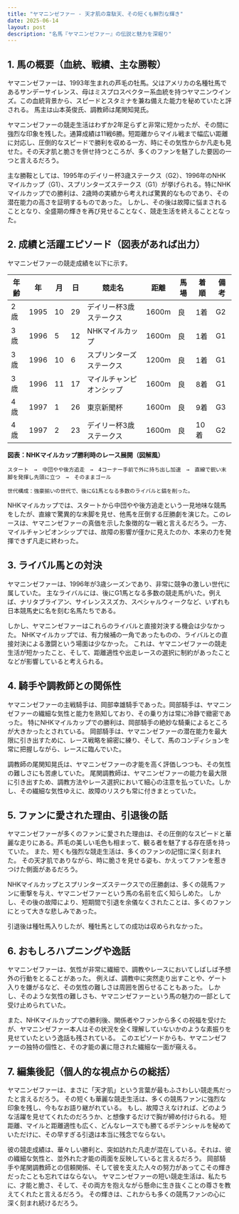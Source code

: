 ```yaml
---
title: "ヤマニンゼファー - 天才肌の韋駄天、その短くも鮮烈な輝き"
date: 2025-06-14
layout: post
description: "名馬『ヤマニンゼファー』の伝説と魅力を深堀り"
---
```


## 1. 馬の概要（血統、戦績、主な勝鞍）

ヤマニンゼファーは、1993年生まれの芦毛の牡馬。父はアメリカの名種牡馬であるサンデーサイレンス、母はミスプロスペクター系血統を持つヤマニンウインズ。この血統背景から、スピードとスタミナを兼ね備えた能力を秘めていたと評される。  馬主は山本英俊氏、調教師は尾関知晃氏。

ヤマニンゼファーの競走生活はわずか2年足らずと非常に短かったが、その間に強烈な印象を残した。通算成績は11戦6勝。短距離からマイル戦まで幅広い距離に対応し、圧倒的なスピードで勝利を収める一方、時にその気性からか凡走も見せた。その天才肌と脆さを併せ持つところが、多くのファンを魅了した要因の一つと言えるだろう。

主な勝鞍としては、1995年のデイリー杯3歳ステークス（G2）、1996年のNHKマイルカップ（G1）、スプリンターズステークス（G1）が挙げられる。特にNHKマイルカップでの勝利は、2歳時の実績から考えれば驚異的なものであり、その潜在能力の高さを証明するものであった。  しかし、その後は故障に悩まされることとなり、全盛期の輝きを再び見せることなく、競走生活を終えることとなった。


## 2. 成績と活躍エピソード（図表があれば出力）

ヤマニンゼファーの競走成績を以下に示す。

| 年齢 | 年 | 月 | 日 | 競走名 | 距離 | 馬場 | 着順 | 備考 |
|---|---|---|---|---|---|---|---|---|
| 2歳 | 1995 | 10 | 29 | デイリー杯3歳ステークス | 1600m | 良 | 1着 | G2 |
| 3歳 | 1996 | 5 | 12 | NHKマイルカップ | 1600m | 良 | 1着 | G1 |
| 3歳 | 1996 | 10 | 6 | スプリンターズステークス | 1200m | 良 | 1着 | G1 |
| 3歳 | 1996 | 11 | 17 | マイルチャンピオンシップ | 1600m | 良 | 8着 | G1 |
| 4歳 | 1997 | 1 | 26 | 東京新聞杯 | 1600m | 良 | 9着 | G3 |
| 4歳 | 1997 | 2 | 23 | デイリー杯3歳ステークス | 1600m | 良 | 10着 | G2 |


**図表：NHKマイルカップ勝利時のレース展開（図解風）**

```
スタート　→　中団やや後方追走　→　4コーナー手前で外に持ち出し加速　→　直線で鋭い末脚を発揮し先頭に立つ　→　そのままゴール

世代構成：強豪揃いの世代で、後にG1馬となる多数のライバルと鎬を削った。
```

NHKマイルカップでは、スタートから中団やや後方追走という一見地味な競馬をしたが、直線で驚異的な末脚を見せ、他馬を圧倒する圧勝劇を演じた。このレースは、ヤマニンゼファーの真価を示した象徴的な一戦と言えるだろう。一方、マイルチャンピオンシップでは、故障の影響が僅かに見えたのか、本来の力を発揮できず凡走に終わった。


## 3. ライバル馬との対決

ヤマニンゼファーは、1996年が3歳シーズンであり、非常に競争の激しい世代に属していた。  主なライバルには、後にG1馬となる多数の競走馬がいた。例えば、ナリタブライアン、サイレンススズカ、スペシャルウィークなど、いずれも日本競馬史に名を刻む名馬たちである。

しかし、ヤマニンゼファーはこれらのライバルと直接対決する機会は少なかった。  NHKマイルカップでは、有力候補の一角であったものの、ライバルとの直接対決による激闘という場面は少なかった。  これは、ヤマニンゼファーの競走生活が短かったこと、そして、距離適性や出走レースの選択に制約があったことなどが影響していると考えられる。


## 4. 騎手や調教師との関係性

ヤマニンゼファーの主戦騎手は、岡部幸雄騎手であった。岡部騎手は、ヤマニンゼファーの繊細な気性と能力を熟知しており、その乗り方は常に冷静で緻密であった。  特にNHKマイルカップでの勝利は、岡部騎手の絶妙な騎乗によるところが大きかったとされている。  岡部騎手は、ヤマニンゼファーの潜在能力を最大限に引き出すために、レース戦略を綿密に練り、そして、馬のコンディションを常に把握しながら、レースに臨んでいた。

調教師の尾関知晃氏は、ヤマニンゼファーの才能を高く評価しつつも、その気性の難しさにも苦慮していた。  尾関調教師は、ヤマニンゼファーの能力を最大限に引き出すため、調教方法やレース選択において細心の注意を払っていた。しかし、その繊細な気性ゆえに、故障のリスクも常に付きまとっていた。


## 5. ファンに愛された理由、引退後の話

ヤマニンゼファーが多くのファンに愛された理由は、その圧倒的なスピードと華麗な走りにある。芦毛の美しい毛色も相まって、観る者を魅了する存在感を持っていた。  また、短くも強烈な競走生活は、多くのファンの記憶に深く刻まれた。  その天才肌でありながら、時に脆さを見せる姿も、かえってファンを惹きつけた側面があるだろう。

NHKマイルカップとスプリンターズステークスでの圧勝劇は、多くの競馬ファンに衝撃を与え、ヤマニンゼファーという馬の名前を広く知らしめた。  しかし、その後の故障により、短期間で引退を余儀なくされたことは、多くのファンにとって大きな悲しみであった。

引退後は種牡馬入りしたが、種牡馬としての成功は収められなかった。


## 6. おもしろハプニングや逸話

ヤマニンゼファーは、気性が非常に繊細で、調教やレースにおいてしばしば予想外の行動をとることがあった。  例えば、調教中に突然走り出すことや、ゲート入りを嫌がるなど、その気性の難しさは周囲を困らせることもあった。  しかし、そのような気性の難しさも、ヤマニンゼファーという馬の魅力の一部として受け止められていた。

また、NHKマイルカップでの勝利後、関係者やファンから多くの祝福を受けたが、ヤマニンゼファー本人はその状況を全く理解していないかのような素振りを見せていたという逸話も残されている。  このエピソードからも、ヤマニンゼファーの独特の個性と、その才能の裏に隠された繊細な一面が窺える。


## 7. 編集後記（個人的な視点からの総括）

ヤマニンゼファーは、まさに「天才肌」という言葉が最もふさわしい競走馬だったと言えるだろう。  その短くも華麗な競走生活は、多くの競馬ファンに強烈な印象を残し、今もなお語り継がれている。  もし、故障さえなければ、どのような活躍を見せてくれたのだろうか、と想像するだけで胸が締め付けられる。  短距離、マイルと距離適性も広く、どんなレースでも勝てるポテンシャルを秘めていただけに、その早すぎる引退は本当に残念でならない。

彼の競走成績は、華々しい勝利と、突如訪れた凡走が混在している。それは、彼の繊細な気性と、並外れた才能の両面を反映していると言えるだろう。  岡部騎手や尾関調教師との信頼関係、そして彼を支えた人々の努力があってこその輝きだったことも忘れてはならない。 ヤマニンゼファーの短い競走生活は、私たちに、才能と脆さ、そして、その両方を抱えながら懸命に生き抜くことの尊さを教えてくれたと言えるだろう。  その輝きは、これからも多くの競馬ファンの心に深く刻まれ続けるだろう。
